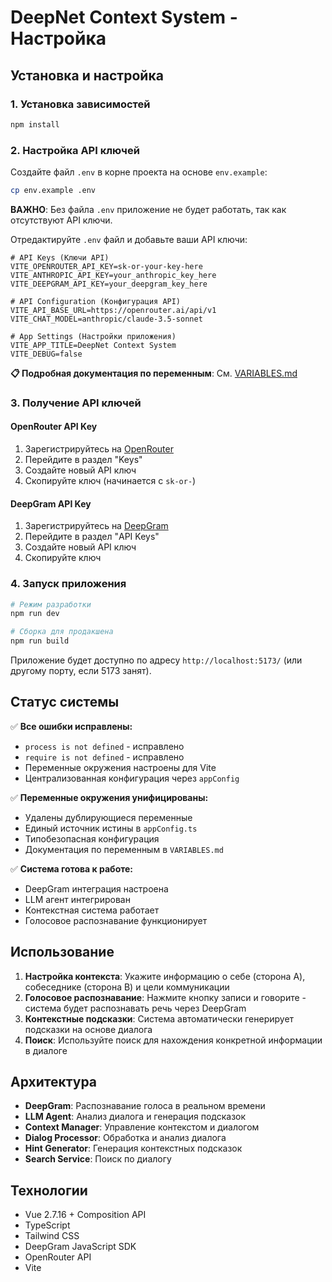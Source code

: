 # DeepNet Context System - Настройка

## Установка и настройка

### 1. Установка зависимостей
```bash
npm install
```

### 2. Настройка API ключей

Создайте файл `.env` в корне проекта на основе `env.example`:

```bash
cp env.example .env
```

**ВАЖНО**: Без файла `.env` приложение не будет работать, так как отсутствуют API ключи.

Отредактируйте `.env` файл и добавьте ваши API ключи:

```env
# API Keys (Ключи API)
VITE_OPENROUTER_API_KEY=sk-or-your-key-here
VITE_ANTHROPIC_API_KEY=your_anthropic_key_here
VITE_DEEPGRAM_API_KEY=your_deepgram_key_here

# API Configuration (Конфигурация API)
VITE_API_BASE_URL=https://openrouter.ai/api/v1
VITE_CHAT_MODEL=anthropic/claude-3.5-sonnet

# App Settings (Настройки приложения)
VITE_APP_TITLE=DeepNet Context System
VITE_DEBUG=false
```

**📋 Подробная документация по переменным**: См. [VARIABLES.md](./VARIABLES.md)

### 3. Получение API ключей

#### OpenRouter API Key
1. Зарегистрируйтесь на [OpenRouter](https://openrouter.ai/)
2. Перейдите в раздел "Keys" 
3. Создайте новый API ключ
4. Скопируйте ключ (начинается с `sk-or-`)

#### DeepGram API Key
1. Зарегистрируйтесь на [DeepGram](https://deepgram.com/)
2. Перейдите в раздел "API Keys"
3. Создайте новый API ключ
4. Скопируйте ключ

### 4. Запуск приложения

```bash
# Режим разработки
npm run dev

# Сборка для продакшена
npm run build
```

Приложение будет доступно по адресу `http://localhost:5173/` (или другому порту, если 5173 занят).

## Статус системы

✅ **Все ошибки исправлены:**
- `process is not defined` - исправлено
- `require is not defined` - исправлено
- Переменные окружения настроены для Vite
- Централизованная конфигурация через `appConfig`

✅ **Переменные окружения унифицированы:**
- Удалены дублирующиеся переменные
- Единый источник истины в `appConfig.ts`
- Типобезопасная конфигурация
- Документация по переменным в `VARIABLES.md`

✅ **Система готова к работе:**
- DeepGram интеграция настроена
- LLM агент интегрирован
- Контекстная система работает
- Голосовое распознавание функционирует

## Использование

1. **Настройка контекста**: Укажите информацию о себе (сторона A), собеседнике (сторона B) и цели коммуникации
2. **Голосовое распознавание**: Нажмите кнопку записи и говорите - система будет распознавать речь через DeepGram
3. **Контекстные подсказки**: Система автоматически генерирует подсказки на основе диалога
4. **Поиск**: Используйте поиск для нахождения конкретной информации в диалоге

## Архитектура

- **DeepGram**: Распознавание голоса в реальном времени
- **LLM Agent**: Анализ диалога и генерация подсказок
- **Context Manager**: Управление контекстом и диалогом
- **Dialog Processor**: Обработка и анализ диалога
- **Hint Generator**: Генерация контекстных подсказок
- **Search Service**: Поиск по диалогу

## Технологии

- Vue 2.7.16 + Composition API
- TypeScript
- Tailwind CSS
- DeepGram JavaScript SDK
- OpenRouter API
- Vite
